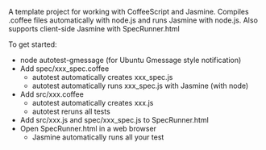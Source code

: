 A template project for working with CoffeeScript and Jasmine.
Compiles .coffee files automatically with node.js and runs Jasmine
with node.js. Also supports client-side Jasmine with SpecRunner.html

To get started:
* node autotest-gmessage (for Ubuntu Gmessage style notification)
* Add spec/xxx_spec.coffee 
  * autotest automatically creates xxx_spec.js
  * autotest automatically runs xxx_spec.js with Jasmine (with node)
* Add src/xxx.coffee
  * autotest automatically creates xxx.js
  * autotest reruns all tests
* Add src/xxx.js and spec/xxx_spec.js to SpecRunner.html
* Open SpecRunner.html in a web browser
  * Jasmine automatically runs all your test



